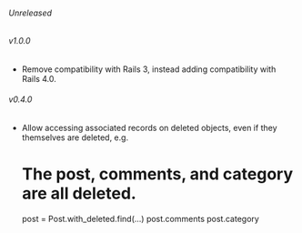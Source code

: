 ###### Unreleased

###### v1.0.0

* Remove compatibility with Rails 3, instead adding compatibility with
  Rails 4.0.

###### v0.4.0

* Allow accessing associated records on deleted objects, even if they themselves
  are deleted, e.g.

    # The post, comments, and category are all deleted.
    post = Post.with_deleted.find(...)
    post.comments
    post.category
